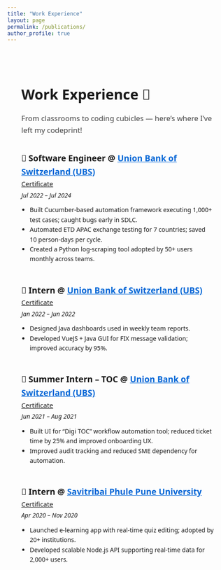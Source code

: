 ```yaml
---
title: "Work Experience"
layout: page
permalink: /publications/
author_profile: true
---
```


<div style="max-width: 900px; margin: auto; padding: 2rem; font-family: system-ui, sans-serif; line-height: 1.6;">

  <h1 style="font-size: 2rem; margin-bottom: 0.5rem;">Work Experience 💼</h1>
  <p style="font-size: 1.05rem; color: #444; margin-bottom: 2.2rem;">
    From classrooms to coding cubicles — here’s where I’ve left my codeprint!
  </p>

  <!-- SDE -->
  <div style="margin-bottom: 2.8rem;">
    <div style="display: flex; justify-content: space-between; align-items: baseline; flex-wrap: wrap;">
      <h3 style="margin: 0; font-size: 1.2rem; font-weight: 600;">
        🧾 Software Engineer @ 
        <a href="https://www.ubs.com/global/en.html" target="_blank" style="color: #0366d6;">Union Bank of Switzerland (UBS)</a>
      </h3>
      <a href="/salonigandhi.github.io/files/Certificate_of_Service.pdf" target="_blank" style="font-size: 0.95rem;">Certificate</a>
    </div>
    <p style="margin: 0.2rem 0 0.7rem;"><em>Jul 2022 – Jul 2024</em></p>
    <ul style="margin: 0; padding-left: 1.2rem;">
      <li>Built Cucumber-based automation framework executing 1,000+ test cases; caught bugs early in SDLC.</li>
      <li>Automated ETD APAC exchange testing for 7 countries; saved 10 person-days per cycle.</li>
      <li>Created a Python log-scraping tool adopted by 50+ users monthly across teams.</li>
    </ul>
  </div>

  <!-- Intern -->
  <div style="margin-bottom: 2.8rem;">
    <div style="display: flex; justify-content: space-between; align-items: baseline; flex-wrap: wrap;">
      <h3 style="margin: 0; font-size: 1.2rem; font-weight: 600;">
        🧾 Intern @ 
        <a href="https://www.ubs.com/global/en.html" target="_blank" style="color: #0366d6;">Union Bank of Switzerland (UBS)</a>
      </h3>
      <a href="/salonigandhi.github.io/files/Semester_Intern.pdf" target="_blank" style="font-size: 0.95rem;">Certificate</a>
    </div>
    <p style="margin: 0.2rem 0 0.7rem;"><em>Jan 2022 – Jun 2022</em></p>
    <ul style="margin: 0; padding-left: 1.2rem;">
      <li>Designed Java dashboards used in weekly team reports.</li>
      <li>Developed VueJS + Java GUI for FIX message validation; improved accuracy by 95%.</li>
    </ul>
  </div>

  <!-- Summer Intern -->
  <div style="margin-bottom: 2.8rem;">
    <div style="display: flex; justify-content: space-between; align-items: baseline; flex-wrap: wrap;">
      <h3 style="margin: 0; font-size: 1.2rem; font-weight: 600;">
        🧾 Summer Intern – TOC @ 
        <a href="https://www.ubs.com/global/en.html" target="_blank" style="color: #0366d6;">Union Bank of Switzerland (UBS)</a>
      </h3>
      <a href="/salonigandhi.github.io/files/Summer_Intern.pdf" target="_blank" style="font-size: 0.95rem;">Certificate</a>
    </div>
    <p style="margin: 0.2rem 0 0.7rem;"><em>Jun 2021 – Aug 2021</em></p>
    <ul style="margin: 0; padding-left: 1.2rem;">
      <li>Built UI for “Digi TOC” workflow automation tool; reduced ticket time by 25% and improved onboarding UX.</li>
      <li>Improved audit tracking and reduced SME dependency for automation.</li>
    </ul>
  </div>

  <!-- Savitribai Phule University -->
  <div>
    <div style="display: flex; justify-content: space-between; align-items: baseline; flex-wrap: wrap;">
      <h3 style="margin: 0; font-size: 1.2rem; font-weight: 600;">
        🧾 Intern @ 
        <a href="http://www.unipune.ac.in/" target="_blank" style="color: #0366d6;">Savitribai Phule Pune University</a>
      </h3>
      <a href="/salonigandhi.github.io/files/LOR.pdf" target="_blank" style="font-size: 0.95rem;">Certificate</a>
    </div>
    <p style="margin: 0.2rem 0 0.7rem;"><em>Apr 2020 – Nov 2020</em></p>
    <ul style="margin: 0; padding-left: 1.2rem;">
      <li>Launched e-learning app with real-time quiz editing; adopted by 20+ institutions.</li>
      <li>Developed scalable Node.js API supporting real-time data for 2,000+ users.</li>
    </ul>
  </div>

</div>
